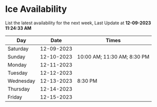 # Ice Availability

List the latest availability for the next week, Last Update at **12-09-2023 11:24:33 AM**

| Day         | Date        | Times       |
| ----------- | ----------- | ----------- |
|Saturday|12-09-2023||
|Sunday|12-10-2023|10:00 AM; 11:30 AM; 8:30 PM|
|Monday|12-11-2023||
|Tuesday|12-12-2023||
|Wednesday|12-13-2023|8:30 PM|
|Thursday|12-14-2023||
|Friday|12-15-2023||
